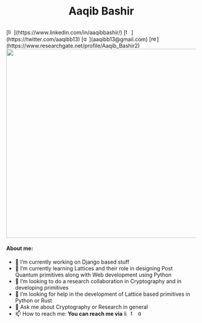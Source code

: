 <div align="center"> 
  <h1>
    Aaqib Bashir
  </h1>
  <h2>
</div>
[<img src='https://cdn.jsdelivr.net/npm/simple-icons@3.0.1/icons/linkedin.svg' alt='linkedin' height='15'>](https://www.linkedin.com/in/aaqibbashir/) [<img src='https://cdn.jsdelivr.net/npm/simple-icons@3.0.1/icons/twitter.svg' alt='twitter' height='15'>](https://twitter.com/aaqibb13) [<img src='https://cdn.jsdelivr.net/npm/simple-icons@3.0.1/icons/gmail.svg' alt='gmail' height='15'>](aaqibb13@gmail.com) [<img src='https://cdn.jsdelivr.net/npm/simple-icons@3.0.1/icons/researchgate.svg' alt='researchgate' height='15'>](https://www.researchgate.net/profile/Aaqib_Bashir2)
<img src="https://github.com/aaqibb13/aaqibb13/blob/main/Image/TCB.JPG" width="1000" height="500"/>

#### About me:
- 🔭 I’m currently working on Django based stuff
- 🌱 I’m currently learning Lattices and their role in designing Post Quantum primitives along with Web development using Python
- 👯 I’m looking to do a research collaboration in Cryptography and in developing primitives
- 🤔 I’m looking for help in the development of Lattice based primitives in Python or Rust
- 💬 Ask me about Cryptography or Research in general
- 📫 How to reach me: **You can reach me via** [<img src='https://cdn.jsdelivr.net/npm/simple-icons@3.0.1/icons/linkedin.svg' alt='linkedin' height='14'>](https://www.linkedin.com/in/aaqibbashir/) [<img src='https://cdn.jsdelivr.net/npm/simple-icons@3.0.1/icons/twitter.svg' alt='twitter' height='15'>](https://twitter.com/aaqibb13) [<img src='https://cdn.jsdelivr.net/npm/simple-icons@3.0.1/icons/gmail.svg' alt='gmail' height='15'>](aaqibb13@gmail.com)

<!-- #### Publications:
1. Applicability of Mobile Contact Tracing in Fighting Pandemic (COVID-19): Issues, Challenges and Solutions. [Link to the article](https://www.sciencedirect.com/science/article/abs/pii/S157401372030407X), DOI: [https://doi.org/10.1016/j.cosrev.2020.100307](https://doi.org/10.1016/j.cosrev.2020.100307)
2. Taxonomy of Blockchain Driven Access Control Frameworks, Models and Schemes for IoT. -->  

<!--#### Social:
[<img src='https://cdn.jsdelivr.net/npm/simple-icons@3.0.1/icons/linkedin.svg' alt='linkedin' height='15'>](https://www.linkedin.com/in/aaqibbashir/)  [<img src='https://cdn.jsdelivr.net/npm/simple-icons@3.0.1/icons/twitter.svg' alt='twitter' height='15'>](https://twitter.com/aaqibb13)  [<img src='https://cdn.jsdelivr.net/npm/simple-icons@3.0.1/icons/gmail.svg' alt='gmail' height='15'>](aaqibb13@gmail.com)  [<img src='https://cdn.jsdelivr.net/npm/simple-icons@3.0.1/icons/researchgate.svg' alt='researchgate' height='15'>](https://www.researchgate.net/profile/Aaqib_Bashir2)-->

<!--#### Stats:
![GitHub stats](https://github-readme-stats.vercel.app/api?username=aaqibb13&show_icons=true&count_private=true) -->

